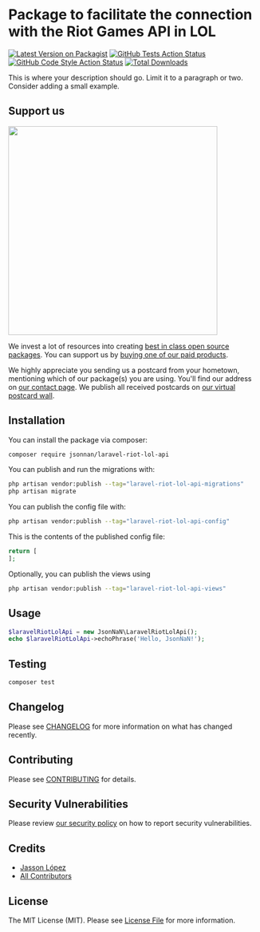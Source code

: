# Package to facilitate the connection with the Riot Games API in LOL

[![Latest Version on Packagist](https://img.shields.io/packagist/v/jsonnan/laravel-riot-lol-api.svg?style=flat-square)](https://packagist.org/packages/jsonnan/laravel-riot-lol-api)
[![GitHub Tests Action Status](https://img.shields.io/github/actions/workflow/status/jsonnan/laravel-riot-lol-api/run-tests.yml?branch=main&label=tests&style=flat-square)](https://github.com/jsonnan/laravel-riot-lol-api/actions?query=workflow%3Arun-tests+branch%3Amain)
[![GitHub Code Style Action Status](https://img.shields.io/github/actions/workflow/status/jsonnan/laravel-riot-lol-api/fix-php-code-style-issues.yml?branch=main&label=code%20style&style=flat-square)](https://github.com/jsonnan/laravel-riot-lol-api/actions?query=workflow%3A"Fix+PHP+code+style+issues"+branch%3Amain)
[![Total Downloads](https://img.shields.io/packagist/dt/jsonnan/laravel-riot-lol-api.svg?style=flat-square)](https://packagist.org/packages/jsonnan/laravel-riot-lol-api)

This is where your description should go. Limit it to a paragraph or two. Consider adding a small example.

## Support us

[<img src="https://github-ads.s3.eu-central-1.amazonaws.com/laravel-riot-lol-api.jpg?t=1" width="419px" />](https://spatie.be/github-ad-click/laravel-riot-lol-api)

We invest a lot of resources into creating [best in class open source packages](https://spatie.be/open-source). You can support us by [buying one of our paid products](https://spatie.be/open-source/support-us).

We highly appreciate you sending us a postcard from your hometown, mentioning which of our package(s) you are using. You'll find our address on [our contact page](https://spatie.be/about-us). We publish all received postcards on [our virtual postcard wall](https://spatie.be/open-source/postcards).

## Installation

You can install the package via composer:

```bash
composer require jsonnan/laravel-riot-lol-api
```

You can publish and run the migrations with:

```bash
php artisan vendor:publish --tag="laravel-riot-lol-api-migrations"
php artisan migrate
```

You can publish the config file with:

```bash
php artisan vendor:publish --tag="laravel-riot-lol-api-config"
```

This is the contents of the published config file:

```php
return [
];
```

Optionally, you can publish the views using

```bash
php artisan vendor:publish --tag="laravel-riot-lol-api-views"
```

## Usage

```php
$laravelRiotLolApi = new JsonNaN\LaravelRiotLolApi();
echo $laravelRiotLolApi->echoPhrase('Hello, JsonNaN!');
```

## Testing

```bash
composer test
```

## Changelog

Please see [CHANGELOG](CHANGELOG.md) for more information on what has changed recently.

## Contributing

Please see [CONTRIBUTING](CONTRIBUTING.md) for details.

## Security Vulnerabilities

Please review [our security policy](../../security/policy) on how to report security vulnerabilities.

## Credits

- [Jasson López](https://github.com/JsonNaN)
- [All Contributors](../../contributors)

## License

The MIT License (MIT). Please see [License File](LICENSE.md) for more information.
